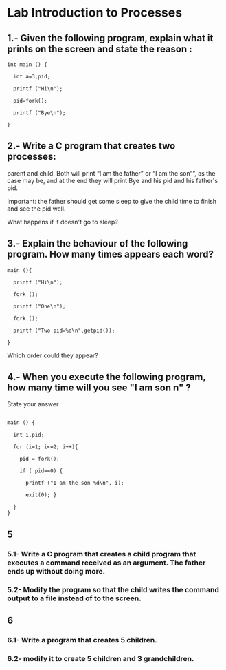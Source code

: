 # Lab Introduction to Processes

##  1.- Given the following program, explain what it prints on the screen and state the reason :

````
int main () {

  int a=3,pid;

  printf ("Hi\n");

  pid=fork();

  printf ("Bye\n");

}
````

##  2.- Write a C program that creates two processes:

parent and child. Both will print “I am the father” or “I am the son””, as the case may be, and at the end they will print Bye and his pid and his father's
pid.

Important: the father should get some sleep to give the child time to finish and see the pid well. 

What happens if it doesn't go to sleep?

##  3.- Explain the behaviour of the following program. How many times appears each word?

````
main (){

  printf ("Hi\n");

  fork ();

  printf ("One\n");

  fork ();

  printf ("Two pid=%d\n",getpid());

}
````

Which order could they appear?

##  4.- When you execute the following program, how many time will you see "I am son n" ? 

State your answer

````

main () {

  int i,pid;

  for (i=1; i<=2; i++){

    pid = fork();

    if ( pid==0) {

      printf ("I am the son %d\n", i);

      exit(0); }

  }
}

````
##  5

### 5.1- Write a C program that creates a child program that executes a command received as an argument. The father ends up without doing more.

###  5.2- Modify the program so that the child writes the command output to a file instead of to the screen.

##  6

###  6.1- Write a program that creates 5 children.

###  6.2- modify it to create 5 children and 3 grandchildren.




